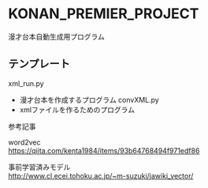 # KONAN_PREMIER_PROJECT
漫才台本自動生成用プログラム  

## テンプレート
xml_run.py  
- 漫才台本を作成するプログラム
convXML.py　　
- xmlファイルを作るためのプログラム

参考記事 

word2vec  
https://qiita.com/kenta1984/items/93b64768494f971edf86

事前学習済みモデル  
http://www.cl.ecei.tohoku.ac.jp/~m-suzuki/jawiki_vector/
